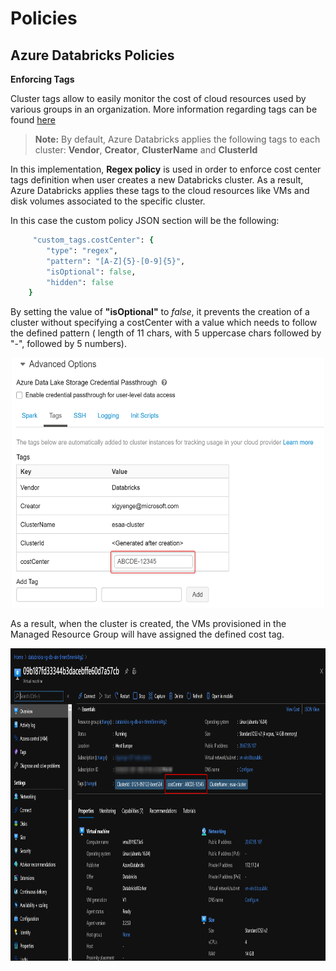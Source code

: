 # Policies
## Azure Databricks Policies
**Enforcing Tags**
    
Cluster tags allow to easily monitor the cost of cloud resources used by various groups in an organization. More information regarding tags can be found [here](https://docs.microsoft.com/en-us/azure/databricks/administration-guide/account-settings/usage-detail-tags-azure#tag-propagation)

>**Note:** By default, Azure Databricks applies the following tags to each cluster: **Vendor**, **Creator**, **ClusterName** and **ClusterId**


In this implementation, **Regex policy** is used in order to enforce cost center tags definition when user creates a new Databricks cluster. As a result, Azure Databricks applies these tags to the cloud resources like VMs and disk volumes associated to the specific cluster. 

 In this case the custom policy JSON section will be the following: 

~~~ruby
     "custom_tags.costCenter": {
        "type": "regex",
        "pattern": "[A-Z]{5}-[0-9]{5}",
        "isOptional": false,
        "hidden": false
    } 
~~~
By setting the value of **"isOptional"** to *false*, it prevents the creation of a cluster without specifying a costCenter with a value which needs to follow the defined pattern ( length of 11 chars, with 5 uppercase chars followed by "-", followed by 5 numbers). 


<p align="center">
  <img width="500" height="400" src="./images/DefiningCostCenter-DatabricksUX.png">
</p>
    
    
As a result, when the cluster is created, the VMs provisioned in the Managed Resource Group will have assigned the defined cost tag. 


<p align="center">
  <img width="800" height="500" src="./images/CostCenterDefined-Portal.png">
</p>
